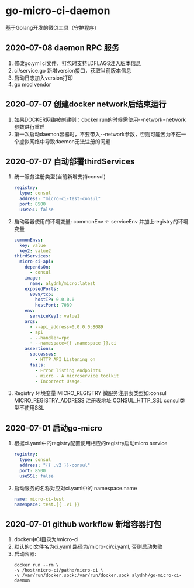 # go-micro-ci-daemon
基于Golang开发的微CI工具（守护程序）

## 2020-07-08 daemon RPC 服务
1. 修改go.yml ci文件，打包时支持LDFLAGS注入版本信息
2. ci/service.go 新增version接口，获取当前版本信息
3. 启动日志加入version打印
4. go mod vendor

## 2020-07-07 创建docker network后结束运行
1. 如果DOCKER网络被创建则：docker run的时候需使用--network=network参数进行重启
2. 第一次启动daemon容器时，不要带入--network参数，否则可能因为不在一个虚拟网络中导致daemon无法注册的问题

## 2020-07-07 自动部署thirdServices
1. 统一服务注册类型(当前新增支持consul)
    ```yaml
    registry:
      type: consul
      address: "micro-ci-test-consul"
      port: 8500
      useSSL: false
    ```
2. 启动容器使用的环境变量: commonEnv <- serviceEnv 并加上registry的环境变量
    ```yaml
    commonEnvs:
      key: value
      key2: value2
    thirdServices:
      micro-ci-api:
        dependsOn:
          - consul
        image:
          name: alydnh/micro:latest
        exposedPorts:
          8089/tcp:
            hostIP: 0.0.0.0
            hostPort: 7089
        env: 
          serviceKey1: value1
        args:
          - --api_address=0.0.0.0:8089
          - api
          - --handler=rpc
          - --namespace={{ .namespace }}.ci
        assertions:
          successes:
            - HTTP API Listening on
          fails:
            - Error listing endpoints
            - micro - A microservice toolkit
            - Incorrect Usage.
    ``` 
3. Registry 环境变量
MICRO_REGISTRY 微服务注册表类型如:consul
MICRO_REGISTRY_ADDRESS 注册表地址
CONSUL_HTTP_SSL consul类型不使用SSL
## 2020-07-01 启动go-micro
1. 根据ci.yaml中的registry配置使用相应的registry启动micro service
    ```yaml
    registry:
      type: consul
      address: "{{ .v2 }}-consul"
      port: 8500
      useSSL: false
    ```
2. 启动服务的名称对应对ci.yaml中的 namespace.name
    ```yaml
    name: micro-ci-test
    namespace: test.{{ .v1 }}
    ```
## 2020-07-01 github workflow 新增容器打包
1. docker中CI目录为/micro-ci
2. 默认的ci文件名为ci.yaml 路径为/micro-ci/ci.yaml, 否则启动失败
3. 启动容器:
    ```shell script
    docker run --rm \
    -v /host/micro-ci/path:/micro-ci \
    -v /var/run/docker.sock:/var/run/docker.sock alydnh/go-micro-ci-daemon
    ```